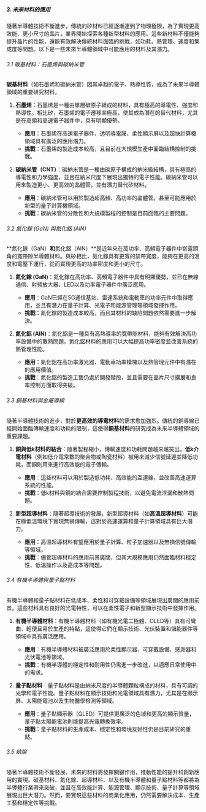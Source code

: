 ##### 3. 未來材料的應用

隨著半導體技術不斷進步，傳統的矽材料已經逐漸達到了物理極限，為了實現更高效能、更小尺寸的晶片，業界開始探索各種新型材料的應用。這些新材料不僅能夠提升晶片的性能，還能有效解決傳統材料面臨的挑戰，如功耗、熱管理、速度和集成度等問題。以下是一些未來半導體領域中可能應用的材料及其潛力。

###### 3.1 碳基材料：石墨烯與碳納米管

**碳基材料**（如石墨烯和碳納米管）因其卓越的電子、熱導性質，成為了未來半導體領域的重要研究材料。

1. **石墨烯**：石墨烯是一種由單層碳原子組成的材料，具有極高的導電性、強度和熱導性。相比矽，石墨烯的電子遷移率極高，使其成為潛在的替代材料，尤其是在高頻和高速電子器件中，具有明顯優勢。

   - **應用**：石墨烯在高速電子器件、透明導電膜、柔性顯示屏以及超快計算機領域具有廣泛的應用潛力。
   - **挑戰**：石墨烯的製造成本較高，且目前在大規模生產中面臨結構控制的挑戰。

2. **碳納米管（CNT）**：碳納米管是一種由碳原子構成的納米級結構，具有極高的導電性和力學強度，並且在納米尺度下展現出獨特的電子性能。碳納米管可以用來製造更小、更高效的晶體管，並有潛力替代矽材料。

   - **應用**：碳納米管可以用於製造超高頻、高功率的晶體管，甚至可能應用於新型的量子計算機領域。
   - **挑戰**：碳納米管的分散性和大規模製程的控制是目前面臨的主要問題。

###### 3.2 氮化鎵 (GaN) 與氮化鋁 (AlN)

**氮化鎵（GaN）**和**氮化鋁（AlN）**是近年來在高功率、高頻電子器件中崭露頭角的寬帶隙半導體材料。與矽相比，氮化鎵具有更寬的禁帶寬度，能夠在更高的溫度和電壓下運行，從而實現更高的功率密度和更小的尺寸。

1. **氮化鎵 (GaN)**：氮化鎵在高功率、高頻電子器件中具有明顯優勢，並已在無線通信、射頻放大器、LED以及功率電子器件中廣泛應用。

   - **應用**：GaN已經在5G通信基站、雷達系統和電動車的功率元件中取得應用，並且有潛力在量子計算、光電子和能源管理等領域發揮作用。
   - **挑戰**：氮化鎵的製造成本較高，而且其材料的缺陷問題依然需要進一步解決。

2. **氮化鋁 (AlN)**：氮化鋁是一種具有高熱導率的寬帶隙材料，能夠有效解決高功率設備中的散熱問題。氮化鋁材料的應用可以大幅提高功率密度並改善系統的熱管理性能。

   - **應用**：氮化鋁在高功率激光器、電動車功率模塊以及熱管理元件中有潛在的應用價值。
   - **挑戰**：氮化鋁的製造工藝仍處於開發階段，並且需要在晶片尺寸擴展和良率控制方面取得突破。

###### 3.3 銅基材料與金屬導線

隨著半導體技術的進步，對於**更高效的導電材料**的需求愈加強烈。傳統的銅導線已經開始面臨傳輸速度和功耗的限制，這使得**銅基材料**的研究成為未來半導體領域的重要課題。

1. **銅與低k材料的結合**：隨著製程縮小，傳輸速度和功耗問題越來越突出。**低k介電材料**（例如低介電常數的聚合物或陶瓷材料）被用來減少信號延遲並降低功耗，而銅則用來進行高效能的電子傳輸。

   - **應用**：這些材料可以用於製造低功耗、高效能的互連線，並改善高速運算系統的性能。
   - **挑戰**：低k材料與銅的結合需要控制製程技術，以避免電流泄漏和散熱問題。

2. **新型超導材料**：隨著超導技術的發展，新型超導材料（如**高溫超導材料**）可能在極低溫環境下實現無損傳輸，這對於高速運算和量子計算領域具有巨大潛力。

   - **應用**：高溫超導材料有望應用於量子計算、粒子加速器以及無損信號傳輸等領域。
   - **挑戰**：儘管超導材料的應用前景廣闊，但其大規模應用仍然面臨材料穩定性、低溫操作以及高成本等問題。

###### 3.4 有機半導體與量子點材料

有機半導體和量子點材料在低成本、柔性和可穿戴設備等領域展現出廣闊的應用前景。這些材料具有良好的光電特性，可以在柔性電子和新型顯示技術中發揮作用。

1. **有機半導體材料**：有機半導體材料（如有機光電二極體、OLED等）具有可彎曲、輕便且易於生產的特點，這使得它們在顯示技術、光伏裝置和儲能器件等領域中具有廣泛應用。

   - **應用**：有機半導體材料被廣泛應用於柔性顯示器、可穿戴設備、感測器和光伏電池等領域。
   - **挑戰**：有機半導體的穩定性和耐用性仍需進一步改進，以適應日常使用中的需求。

2. **量子點材料**：量子點材料是由納米尺度的半導體顆粒構成的材料，具有可調的光學和電子性能。量子點材料在顯示技術和光電領域具有潛力，尤其是在顯示屏、太陽能電池以及生物醫學檢測等領域。

   - **應用**：量子點顯示器（QLED）可提供更廣泛的色域和更高的顯示質量，量子點太陽能電池則能提高光電轉換效率。
   - **挑戰**：量子點材料的生產成本、穩定性和環境友好性仍是目前研究的重點。

###### 3.5 結論

隨著半導體技術不斷發展，未來的材料將發揮關鍵作用，推動性能的提升和創新應用的實現。碳基材料、氮化鎵、超導材料、以及有機半導體和量子點材料等都將為半導體行業帶來突破，並且在高效能計算、能源管理、顯示技術、量子計算等領域展現出巨大潛力。然而，要實現這些材料的商業化應用，仍然需要解決成本、生產工藝和穩定性等挑戰。